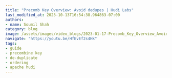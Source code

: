 ```yaml
---
title: "Precomb Key Overview: Avoid dedupes | Hudi Labs"
last_modified_at: 2023-10-13T16:54:38.964863-07:00
authors:
- name: Soumil Shah
category: blog
image: /assets/images/video_blogs/2023-01-17-Precomb_Key_Overview_Avoid_dedupes_Hudi_Labs.png
navigate: "https://youtu.be/HfEvEf2s4Hk"
tags:
- guide
- precombine key
- de-duplicate
- ordering
- apache hudi
---
```

